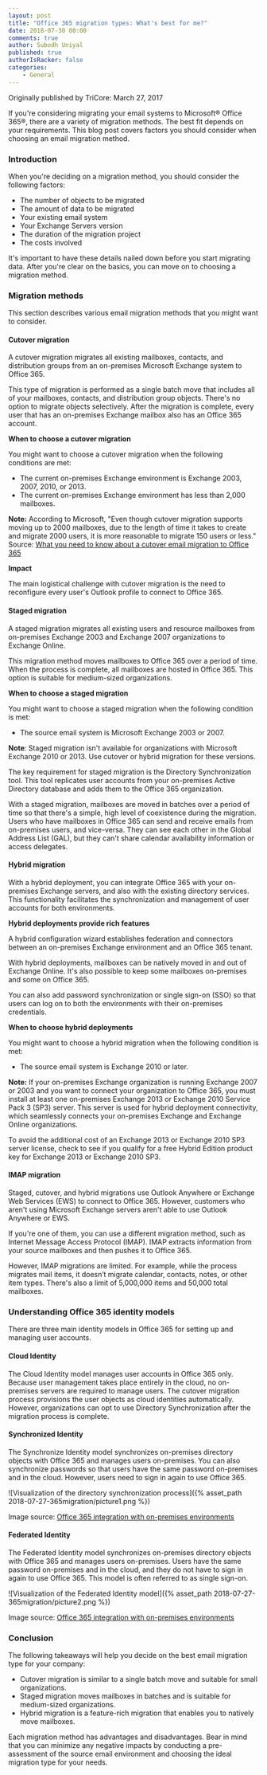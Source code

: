 ```yaml
---
layout: post
title: "Office 365 migration types: What's best for me?"
date: 2018-07-30 00:00
comments: true
author: Subodh Uniyal
published: true
authorIsRacker: false
categories:
    - General
---
```


Originally published by TriCore: March 27, 2017

If you're considering migrating your email systems to Microsoft&reg; Office
365&reg;, there are a variety of migration methods. The best fit depends on
your requirements. This blog post covers factors you should consider when
choosing an email migration method.

<!-- more -->

### Introduction

When you're deciding on a migration method, you should consider the following
factors:

- The number of objects to be migrated
- The amount of data to be migrated
- Your existing email system
- Your Exchange Servers version
- The duration of the migration project  
- The costs involved

It's important to have these details nailed down before you start migrating
data. After you're clear on the basics, you can move on to choosing a migration
method.

### Migration methods

This section describes various email migration methods that you might want to
consider.

#### Cutover migration

A cutover migration migrates all existing mailboxes, contacts, and
distribution groups from an on-premises Microsoft Exchange system to Office
365.

This type of migration is performed as a single batch move that includes all
of your mailboxes, contacts, and distribution group objects. There's no option
to migrate objects selectively. After the migration is complete, every user
that has an on-premises Exchange mailbox also has an Office 365 account.

**When to choose a cutover migration**

You might want to choose a cutover migration when the following conditions are
met:

- The current on-premises Exchange environment is Exchange 2003, 2007, 2010, or
  2013.
- The current on-premises Exchange environment has less than 2,000 mailboxes.

**Note:** According to Microsoft, "Even though cutover migration supports
moving up to 2000 mailboxes, due to the length of time it takes to create and
migrate 2000 users, it is more reasonable to migrate 150 users or less."
Source: [What you need to know about a cutover email migration to Office
365](https://support.office.com/en-us/article/what-you-need-to-know-about-a-cutover-email-migration-to-office-365-961978ef-f434-472d-a811-1801733869da)

**Impact**

The main logistical challenge with cutover migration is the need to
reconfigure every user's Outlook profile to connect to Office 365.

#### Staged migration

A staged migration migrates all existing users and resource mailboxes from  
on-premises Exchange 2003 and Exchange 2007 organizations to Exchange Online.

This migration method moves mailboxes to Office 365 over a period of time.
When the process is complete, all mailboxes are hosted in Office 365. This
option is suitable for medium-sized organizations.

**When to choose a staged migration**

You might want to choose a staged migration when the following condition is
met:

- The source email system is Microsoft Exchange 2003 or 2007.

**Note**: Staged migration isn't available for organizations with Microsoft
Exchange 2010 or 2013. Use cutover or hybrid migration for these versions.

The key requirement for staged migration is the Directory Synchronization
tool. This tool replicates user accounts from your on-premises Active
Directory database and adds them to the Office 365 organization.

With a staged migration, mailboxes are moved in batches over a period of time
so that there's a simple, high level of coexistence during the migration.
Users who have mailboxes in Office 365 can send and receive emails from
on-premises users, and vice-versa. They can see each other in the Global
Address List (GAL), but they can't share calendar availability information or
access delegates.

#### Hybrid migration

With a hybrid deployment, you can integrate Office 365 with your on-premises
Exchange servers, and also with the existing directory services. This
functionality facilitates the synchronization and management of user accounts
for both environments.  

**Hybrid deployments provide rich features**

A hybrid configuration wizard establishes federation and connectors between
an on-premises Exchange environment and an Office 365 tenant.

With hybrid deployments, mailboxes can be natively moved in and out of
Exchange Online. It's also possible to keep some mailboxes on-premises and
some on Office 365.

You can also add password synchronization or single sign-on (SSO) so that
users can log on to both the environments with their on-premises credentials.

**When to choose hybrid deployments**

You might want to choose a hybrid migration when the following condition is
met:

- The source email system is Exchange 2010 or later.

**Note:** If your on-premises Exchange organization is running Exchange 2007
or 2003 and you want to connect your organization to Office 365, you must
install at least one on-premises Exchange 2013 or Exchange 2010 Service Pack 3
(SP3) server. This server is used for hybrid deployment connectivity, which
seamlessly connects your on-premises Exchange and Exchange Online
organizations.

To avoid the additional cost of an Exchange 2013 or Exchange 2010 SP3 server
license, check to see if you qualify for a free Hybrid Edition product key for
Exchange 2013 or Exchange 2010 SP3.

#### IMAP migration

Staged, cutover, and hybrid migrations use Outlook Anywhere or Exchange Web
Services (EWS) to connect to Office 365. However, customers who aren't using
Microsoft Exchange servers aren't able to use Outlook Anywhere or EWS.

If you're one of them, you can use a different migration method, such as
Internet Message Access Protocol (IMAP). IMAP extracts information from your
source mailboxes and then pushes it to Office 365.

However, IMAP migrations are limited. For example, while the process migrates
mail items, it doesn’t migrate calendar, contacts, notes, or other item types.
There's also a limit of 5,000,000 items and 50,000 total mailboxes.  

### Understanding Office 365 identity models

There are three main identity models in Office 365 for setting up and
managing user accounts.

#### Cloud Identity

The Cloud Identity model manages user accounts in Office 365 only. Because
user management takes place entirely in the cloud, no on-premises servers are
required to manage users. The cutover migration process provisions the user
objects as cloud identities automatically. However, organizations can opt to
use Directory Synchronization after the migration process is complete.

#### Synchronized Identity

The Synchronize Identity model synchronizes on-premises directory objects with
Office 365 and manages users on-premises. You can also synchronize passwords so
that users have the same password on-premises and in the cloud. However, users
need to sign in again to use Office 365.

![Visualization of the directory synchronization process]({% asset_path 2018-07-27-365migration/picture1.png %})

Image source: [Office 365 integration with on-premises
environments](https://support.office.com/en-us/article/Office-365-integration-with-on-premises-environments-263faf8d-aa21-428b-aed3-2021837a4b65?ui=en-US&rs=en-US&ad=US)

#### Federated Identity

The Federated Identity model synchronizes on-premises directory objects with
Office 365 and manages users on-premises. Users have the same password
on-premises and in the cloud, and they do not have to sign in again to use
Office 365. This model is often referred to as single sign-on.

![Visualization of the Federated Identity model]({% asset_path 2018-07-27-365migration/picture2.png %})

Image source: [Office 365 integration with on-premises
environments](https://support.office.com/en-us/article/Office-365-integration-with-on-premises-environments-263faf8d-aa21-428b-aed3-2021837a4b65?ui=en-US&rs=en-US&ad=US)

### Conclusion

The following takeaways will help you decide on the best email migration type
for your company:

- Cutover migration is similar to a single batch move and suitable for small
  organizations.
- Staged migration moves mailboxes in batches and is suitable for medium-sized
  organizations.
- Hybrid migration is a feature-rich migration that enables you to natively
  move mailboxes.

Each migration method has advantages and disadvantages. Bear in mind that you
can minimize any negative impacts by conducting a pre-assessment of the source
email environment and choosing the ideal migration type for your needs.
